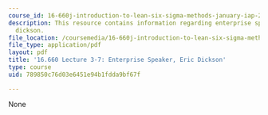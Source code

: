 ```yaml
---
course_id: 16-660j-introduction-to-lean-six-sigma-methods-january-iap-2012
description: This resource contains information regarding enterprise speaker, eric
  dickson.
file_location: /coursemedia/16-660j-introduction-to-lean-six-sigma-methods-january-iap-2012/789850c76d03e6451e94b1fdda9bf67f_MIT16_660JIAP12_3-7Dicks.pdf
file_type: application/pdf
layout: pdf
title: '16.660 Lecture 3-7: Enterprise Speaker, Eric Dickson'
type: course
uid: 789850c76d03e6451e94b1fdda9bf67f

---
```

None